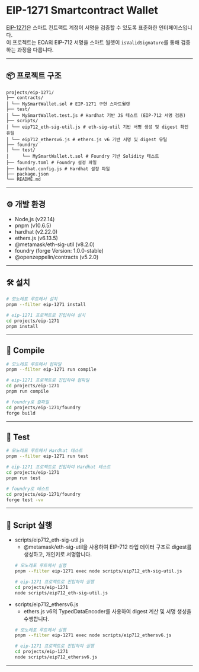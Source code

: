 # EIP-1271 Smartcontract Wallet
[EIP-1271](https://eips.ethereum.org/EIPS/eip-1271)은 스마트 컨트랙트 계정이 서명을 검증할 수 있도록 표준화한 인터페이스입니다.  
이 프로젝트는 EOA의 EIP-712 서명을 스마트 월렛이 `isValidSignature`를 통해 검증하는 과정을 다룹니다.

---

## 📦 프로젝트 구조

```
projects/eip-1271/
├── contracts/
│ └── MySmartWallet.sol # EIP-1271 구현 스마트월렛
├── test/
│ └── MySmartWallet.test.js # Hardhat 기반 JS 테스트 (EIP-712 서명 검증)
├── scripts/
│ └── eip712_eth-sig-util.js # eth-sig-util 기반 서명 생성 및 digest 확인 유틸
│ └── eip712_ethersv6.js # ethers.js v6 기반 서명 및 digest 유틸
├── foundry/
│ └── test/
│     └── MySmartWallet.t.sol # Foundry 기반 Solidity 테스트
├── foundry.toml # Foundry 설정 파일
├── hardhat.config.js # Hardhat 설정 파일
├── package.json
└── README.md
```

---

## ⚙️ 개발 환경
- Node,js (v22.14)
- pnpm (v10.6.5)
- hardhat (v2.22.0)
- ethers.js (v6.13.5)
- @metamask/eth-sig-util (v8.2.0)
- foundry (forge Version: 1.0.0-stable)
- @openzeppelin/contracts (v5.2.0)

---

## 🛠️ 설치
```bash
# 모노레포 루트에서 설치
pnpm --filter eip-1271 install

# eip-1271 프로젝트로 진입하여 설치
cd projects/eip-1271
pnpm install
```

---

## 🧱 Compile
```bash
# 모노레포 루트에서 컴파일
pnpm --filter eip-1271 run compile

# eip-1271 프로젝트로 진입하여 컴파일
cd projects/eip-1271
pnpm run compile

# foundry로 컴파일
cd projects/eip-1271/foundry
forge build
```

---

## 🧪 Test
```bash
# 모노레포 루트에서 Hardhat 테스트
pnpm --filter eip-1271 run test

# eip-1271 프로젝트로 진입하여 Hardhat 테스트
cd projects/eip-1271
pnpm run test

# foundry로 테스트
cd projects/eip-1271/foundry
forge test -vv
```

---

## 🚀 Script 실행
- scripts/eip712_eth-sig-util.js
    - @metamask/eth-sig-util을 사용하여 EIP-712 타입 데이터 구조로 digest를 생성하고, 개인키로 서명합니다.
    ```bash
    # 모노레포 루트에서 실행
    pnpm --filter eip-1271 exec node scripts/eip712_eth-sig-util.js

    # eip-1271 프로젝트로 진입하여 실행
    cd projects/eip-1271
    node scripts/eip712_eth-sig-util.js
    ```
- scripts/eip712_ethersv6.js
    - ethers.js v6의 TypedDataEncoder를 사용하여 digest 계산 및 서명 생성을 수행합니다.
    ```bash
    # 모노레포 루트에서 실행
    pnpm --filter eip-1271 exec node scripts/eip712_ethersv6.js

    # eip-1271 프로젝트로 진입하여 실행
    cd projects/eip-1271
    node scripts/eip712_ethersv6.js
    ```

---